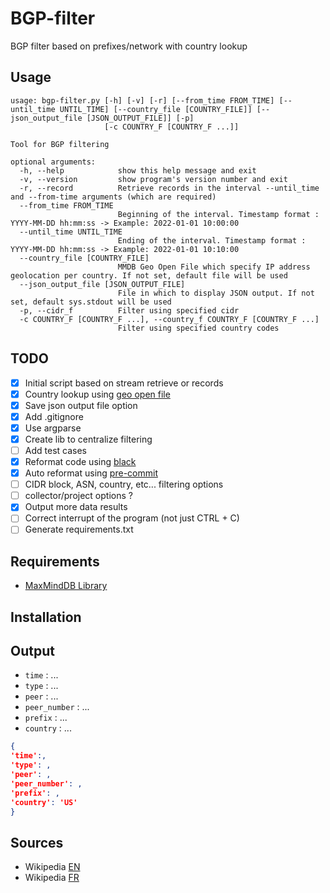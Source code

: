 # BGP-filter

BGP filter based on prefixes/network with country lookup

## Usage

~~~~shell
usage: bgp-filter.py [-h] [-v] [-r] [--from_time FROM_TIME] [--until_time UNTIL_TIME] [--country_file [COUNTRY_FILE]] [--json_output_file [JSON_OUTPUT_FILE]] [-p]
                     [-c COUNTRY_F [COUNTRY_F ...]]

Tool for BGP filtering

optional arguments:
  -h, --help            show this help message and exit
  -v, --version         show program's version number and exit
  -r, --record          Retrieve records in the interval --until_time and --from-time arguments (which are required)
  --from_time FROM_TIME
                        Beginning of the interval. Timestamp format : YYYY-MM-DD hh:mm:ss -> Example: 2022-01-01 10:00:00
  --until_time UNTIL_TIME
                        Ending of the interval. Timestamp format : YYYY-MM-DD hh:mm:ss -> Example: 2022-01-01 10:10:00
  --country_file [COUNTRY_FILE]
                        MMDB Geo Open File which specify IP address geolocation per country. If not set, default file will be used
  --json_output_file [JSON_OUTPUT_FILE]
                        File in which to display JSON output. If not set, default sys.stdout will be used
  -p, --cidr_f          Filter using specified cidr
  -c COUNTRY_F [COUNTRY_F ...], --country_f COUNTRY_F [COUNTRY_F ...]
                        Filter using specified country codes
~~~~

## TODO

- [X] Initial script based on stream retrieve or records
- [X] Country lookup using [geo open file](https://data.public.lu/en/datasets/geo-open-ip-address-geolocation-per-country-in-mmdb-format/)
- [X] Save json output file option
- [X] Add .gitignore
- [X] Use argparse
- [X] Create lib to centralize filtering
- [ ] Add test cases
- [X] Reformat code using [black](https://black.readthedocs.io/en/stable/getting_started.html)
- [X] Auto reformat using [pre-commit](https://pre-commit.com/)
- [ ] CIDR block, ASN, country, etc... filtering options
- [ ] collector/project options ?
- [X] Output more data results
- [ ] Correct interrupt of the program (not just CTRL + C)
- [ ] Generate requirements.txt

## Requirements

- [MaxMindDB Library](https://github.com/maxmind/MaxMind-DB-Reader-python)

## Installation

## Output

- `time` : ...
- `type` : ...
- `peer` : ...
- `peer_number` : ...
- `prefix` : ...
- `country` : ...

~~~~json
{
'time':,
'type': ,
'peer': ,
'peer_number': ,
'prefix': ,
'country': 'US'
}
~~~~

## Sources

- Wikipedia [EN](https://en.wikipedia.org/wiki/Border_Gateway_Protocol)
- Wikipedia [FR](https://fr.wikipedia.org/wiki/Border_Gateway_Protocol)

